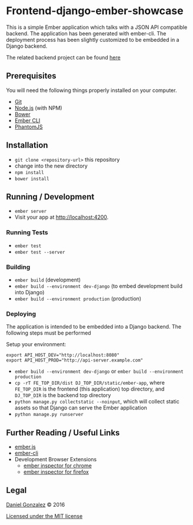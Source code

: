 # Frontend-django-ember-showcase

This is a simple Ember application which talks with a JSON API compatible backend.
The application has been generated with ember-cli. The deployment process has been slightly customized to be embedded in a Django backend.

The related backend project can be found [here](https://github.com/gonvaled/backend-django-ember-showcase)

## Prerequisites

You will need the following things properly installed on your computer.

* [Git](http://git-scm.com/)
* [Node.js](http://nodejs.org/) (with NPM)
* [Bower](http://bower.io/)
* [Ember CLI](http://www.ember-cli.com/)
* [PhantomJS](http://phantomjs.org/)

## Installation

* `git clone <repository-url>` this repository
* change into the new directory
* `npm install`
* `bower install`

## Running / Development

* `ember server`
* Visit your app at [http://localhost:4200](http://localhost:4200).

### Running Tests

* `ember test`
* `ember test --server`

### Building

* `ember build` (development)
* `ember build --environment dev-django` (to embed development build into Django)
* `ember build --environment production` (production)

### Deploying

The application is intended to be embedded into a Django backend. The following steps must be performed

Setup your environment:

```
export API_HOST_DEV="http://localhost:8080"
export API_HOST_PROD="http://api-server.example.com"
```

* `ember build --environment dev-django` or `ember build --environment production`
* `cp -rT FE_TOP_DIR/dist DJ_TOP_DIR/static/ember-app`, where `FE_TOP_DIR` is the frontend (this application) top directory, and `DJ_TOP_DIR` is the backend top directory
* `python manage.py collectstatic --noinput`, which will collect static assets so that Django can serve the Ember application
* `python manage.py runserver`

## Further Reading / Useful Links

* [ember.js](http://emberjs.com/)
* [ember-cli](http://www.ember-cli.com/)
* Development Browser Extensions
  * [ember inspector for chrome](https://chrome.google.com/webstore/detail/ember-inspector/bmdblncegkenkacieihfhpjfppoconhi)
  * [ember inspector for firefox](https://addons.mozilla.org/en-US/firefox/addon/ember-inspector/)

## Legal

[Daniel Gonzalez](http://gonvaled.com) &copy; 2016

[Licensed under the MIT license](http://www.opensource.org/licenses/mit-license.php)
